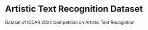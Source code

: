 # Artistic Text Recognition Dataset

Dataset of ICDAR 2024 Competition on Artistic Text Recognition
